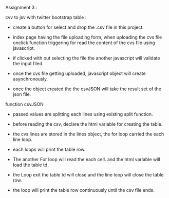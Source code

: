 Assignment 3 :

cvv to jsv with twitter bootstrap table :

* create a button for select and drop the .csv file in this project.

* index page having the file uploading form, when uploading the cvs file onclick function triggering for read the content of the cvs file using javascript.
* if clicked with out selecting the file the another javascript will validate the input filed.

* once the cvs file getting uploaded, javascript object will create asynchronously. 
* once the object created the the csvJSON will take the result set of the json file.

function csvJSON

* passed values are splitting each lines using existing split function.

* before reading the csv, declare the html variable for creating the table.

* the cvs lines are stored in the lines object, the for loop carried the each line loop.

* each loops will print the table row.

* The another For loop will read the each cell. and the html variable will load the table td.

* the Loop exit the table td will close and the line loop will close the table row.

* the loop will print the table row continuously until the csv file ends.
